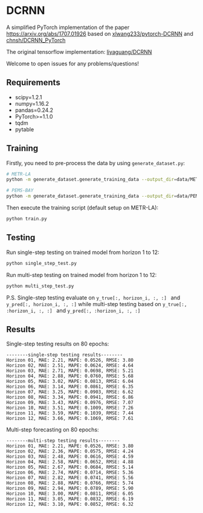 # DCRNN
A simplified PyTorch implementation of the paper https://arxiv.org/abs/1707.01926 based on [xlwang233/pytorch-DCRNN](https://github.com/xlwang233/pytorch-DCRNN) and [chnsh/DCRNN_PyTorch](https://github.com/chnsh/DCRNN_PyTorch)

The original tensorflow implementation: [liyaguang/DCRNN](https://github.com/liyaguang/DCRNN)

Welcome to open issues for any problems/questions!

## Requirements

- scipy=1.2.1
- numpy=1.16.2
- pandas=0.24.2
- PyTorch>=1.1.0
- tqdm
- pytable

## Training

Firstly, you need to pre-process the data by using ```generate_dataset.py```:

```bash
# METR-LA
python -m generate_dataset.generate_training_data --output_dir=data/METR-LA --traffic_df_filename=data/metr-la.h5

# PEMS-BAY
python -m generate_dataset.generate_training_data --output_dir=data/PEMS-BAY --traffic_df_filename=data/pems-bay.h5
```

 Then execute the training script (default setup on METR-LA):

```bash
python train.py
```

## Testing

Run single-step testing on trained model from horizon 1 to 12:

```bash
python single_step_test.py
```

Run multi-step testing on trained model from horizon 1 to 12:

```bash
python multi_step_test.py
```

P.S. Single-step testing evaluate on `y_true[:, horizon_i, :, :] ` and `y_pred[:, horizon_i, :, :]` while multi-step testing based on `y_true[:, :horizon_i, :, :] ` and `y_pred[:, :horizon_i, :, :]` 

## Results

Single-step testing results on 80 epochs:

```
--------single-step testing results--------
Horizon 01, MAE: 2.21, MAPE: 0.0526, RMSE: 3.80
Horizon 02, MAE: 2.51, MAPE: 0.0624, RMSE: 4.64
Horizon 03, MAE: 2.71, MAPE: 0.0698, RMSE: 5.21
Horizon 04, MAE: 2.88, MAPE: 0.0760, RMSE: 5.68
Horizon 05, MAE: 3.02, MAPE: 0.0813, RMSE: 6.04
Horizon 06, MAE: 3.14, MAPE: 0.0861, RMSE: 6.35
Horizon 07, MAE: 3.25, MAPE: 0.0903, RMSE: 6.62
Horizon 08, MAE: 3.34, MAPE: 0.0941, RMSE: 6.86
Horizon 09, MAE: 3.43, MAPE: 0.0976, RMSE: 7.07
Horizon 10, MAE: 3.51, MAPE: 0.1009, RMSE: 7.26
Horizon 11, MAE: 3.59, MAPE: 0.1039, RMSE: 7.44
Horizon 12, MAE: 3.66, MAPE: 0.1069, RMSE: 7.61
```

Multi-step forecasting on 80 epochs:

```
--------multi-step testing results--------
Horizon 01, MAE: 2.21, MAPE: 0.0526, RMSE: 3.80
Horizon 02, MAE: 2.36, MAPE: 0.0575, RMSE: 4.24
Horizon 03, MAE: 2.48, MAPE: 0.0616, RMSE: 4.59
Horizon 04, MAE: 2.58, MAPE: 0.0652, RMSE: 4.88
Horizon 05, MAE: 2.67, MAPE: 0.0684, RMSE: 5.14
Horizon 06, MAE: 2.74, MAPE: 0.0714, RMSE: 5.36
Horizon 07, MAE: 2.82, MAPE: 0.0741, RMSE: 5.56
Horizon 08, MAE: 2.88, MAPE: 0.0766, RMSE: 5.74
Horizon 09, MAE: 2.94, MAPE: 0.0789, RMSE: 5.90
Horizon 10, MAE: 3.00, MAPE: 0.0811, RMSE: 6.05
Horizon 11, MAE: 3.05, MAPE: 0.0832, RMSE: 6.19
Horizon 12, MAE: 3.10, MAPE: 0.0852, RMSE: 6.32
```

